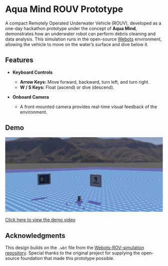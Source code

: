 # Aqua Mind ROUV Prototype

A compact Remotely Operated Underwater Vehicle (ROUV), developed as a one-day hackathon prototype under the concept of **Aqua Mind**, demonstrates how an underwater robot can perform debris cleaning and data analysis. This simulation runs in the open-source [Webots](https://cyberbotics.com) environment, allowing the vehicle to move on the water’s surface and dive below it.

## Features

- **Keyboard Controls**  
  - **Arrow Keys:** Move forward, backward, turn left, and turn right.  
  - **W / S Keys:** Float (ascend) or dive (descend).  

- **Onboard Camera**  
  - A front-mounted camera provides real-time visual feedback of the environment.

## Demo
<img src="video/Pool.png" alt="Screenshot" width="1200"/>

 [Click here to view the demo video](https://drive.google.com/drive/folders/1nq62-tVhFSMHhCUepnTQ4nWeg8tYHNLP?usp=sharing)

## Acknowledgments

This design builds on the `.wbt` file from the [Webots-ROV-simulation repository](https://github.com/achintha96/Webots-ROV-simulation). Special thanks to the original project for supplying the open-source foundation that made this prototype possible.
